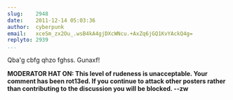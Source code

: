 ```yaml
---
slug:    2948
date:    2011-12-14 05:03:36
author:  cyberpunk
email:   xceSm_zx2Ou_.wsB4kA4gjDXcWNcu.+AxZq6jGQ1KvYAckQ4g=
replyto: 2939
...
```


Qba'g cbfg qhzo fghss.
Gunaxf!

<strong>MODERATOR HAT ON: This level of rudeness is unacceptable.
Your comment has been rot13ed.  If you continue to attack other
posters rather than contributing to the discussion you will be
blocked. --zw</strong>
